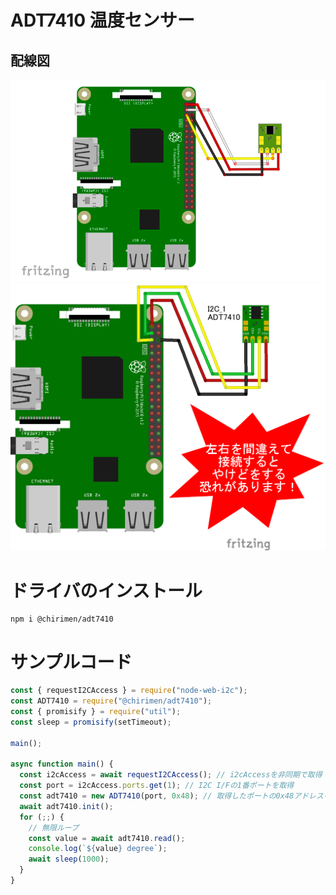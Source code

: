 # ADT7410 温度センサー

## 配線図

![配線図1](./schematic.png "schematic")
![配線図2](./schematic_warning.png "schematic")

# ドライバのインストール

```
npm i @chirimen/adt7410
```

# サンプルコード

```javascript
const { requestI2CAccess } = require("node-web-i2c");
const ADT7410 = require("@chirimen/adt7410");
const { promisify } = require("util");
const sleep = promisify(setTimeout);

main();

async function main() {
  const i2cAccess = await requestI2CAccess(); // i2cAccessを非同期で取得
  const port = i2cAccess.ports.get(1); // I2C I/Fの1番ポートを取得
  const adt7410 = new ADT7410(port, 0x48); // 取得したポートの0x48アドレスをADT7410ドライバで受信する
  await adt7410.init();
  for (;;) {
    // 無限ループ
    const value = await adt7410.read();
    console.log(`${value} degree`);
    await sleep(1000);
  }
}
```
